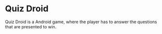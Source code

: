 # Quiz Droid
Quiz Droid is a Android game, where the player has to answer the questions that are presented to win.
